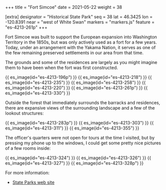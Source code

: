 +++
title = "Fort Simcoe"
date = 2021-05-22
weight = 38
                                                    
[extra]
designator = "Historical State Park"
seq = 38
lat = 46.3425
lon = -120.8391
near = "west of White Swan"
markers = "markers.js"
feature = "es-4213-261p"
+++

Fort Simcoe was built to support the European expansion into Washington Territory in the 1850s, but was only actively used as a fort for a few years. Today, under an arrangement with the Yakama Nation, it serves as one of the few remaining preserved settlements in our area from that time.

<!-- more -->

The grounds and some of the residences are largely as you might imagine them to have been when the fort was first constructed.

{{ es_image(id="es-4213-196p") }}
{{ es_image(id="es-4213-218") }}
{{ es_image(id="es-4213-235") }}
{{ es_image(id="es-4213-258") }}
{{ es_image(id="es-4213-220") }}
{{ es_image(id="es-4213-261p") }}
{{ es_image(id="es-4213-330") }}

Outside the forest that immediately surrounds the barracks and residences, there are expansive views of the surrounding landscape and a few of the lookout structures:

{{ es_image(id="es-4213-283p") }}
{{ es_image(id="es-4213-303") }}
{{ es_image(id="es-4213-311") }}
{{ es_image(id="es-4213-355") }}

The officer's quarters were not open for tours at the time I visited, but by pressing my phone up to the windows, I could get some pretty nice pictures of a few rooms inside:

{{ es_image(id="es-4213-324") }}
{{ es_image(id="es-4213-326") }}
{{ es_image(id="es-4213-327") }}
{{ es_image(id="es-4213-328p") }}

For more information:

* [State Parks web site](https://parks.state.wa.us/509/Fort-Simcoe)
